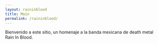 ```yaml
---
layout: raininblood
title: Main
permalink: /raininblood/
---
```


Bienvenido a este sitio, un homenaje a la banda mexicana de death metal Rain In Blood.

